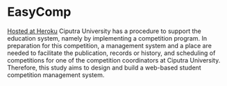 # EasyComp
[Hosted at Heroku](http://easycomp.herokuapp.com/)
Ciputra University has a procedure to support the education system, namely by implementing a competition program. In preparation for this competition, a management system and a place are needed to facilitate the publication, records or history, and scheduling of competitions for one of the competition coordinators at Ciputra University. Therefore, this study aims to design and build a web-based student competition management system.
